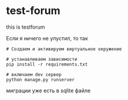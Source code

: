 # test-forum
this is testforum

Если я ничего не упустил, то так

```
# Создаем и активируем виртуальное окружение

# устанавливаем зависимости
pip install -r requirements.txt

# включаем dev сервер
python manage.py runserver
```

миграции уже есть в sqlite файле